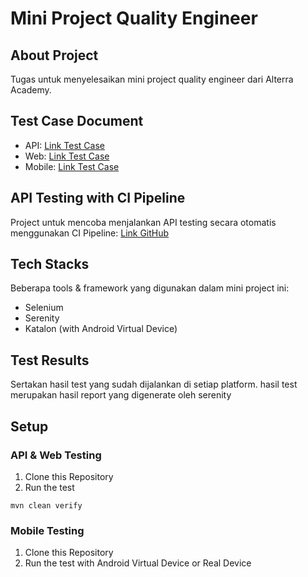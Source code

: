 # Mini Project Quality Engineer

## About Project
Tugas untuk menyelesaikan mini project quality engineer dari Alterra Academy.

## Test Case Document
- API: [Link Test Case](https://docs.google.com/spreadsheets/d/1dVJ3fr66i5ojvH83zzqS6Da9vn_6FS1L8CT6dUjzLbA/edit?usp=sharing)
- Web: [Link Test Case](https://docs.google.com/spreadsheets/d/1Y2fLAUIErDw5cXAjVorgBM6yVtBI3HwZtxLKxL2gJ0I/edit?usp=sharing)
- Mobile: [Link Test Case](https://docs.google.com/spreadsheets/d/19qcb5O7VqdH9545iA0veBFM6J5Ya_lDAkpIJZsHKoX4/edit?usp=sharing)

## API Testing with CI Pipeline
Project untuk mencoba menjalankan API testing secara otomatis menggunakan CI Pipeline: [Link GitHub](https://github.com/bintangbhp/mini-project_api-with-cicd)

## Tech Stacks
Beberapa tools & framework yang digunakan dalam mini project ini:
- Selenium
- Serenity
- Katalon (with Android Virtual Device)

## Test Results
Sertakan hasil test yang sudah dijalankan di setiap platform. hasil test merupakan hasil report yang digenerate oleh serenity

## Setup 
### API & Web Testing
1. Clone this Repository
2. Run the test
```shell
mvn clean verify
```

### Mobile Testing
1. Clone this Repository
2. Run the test with Android Virtual Device or Real Device
